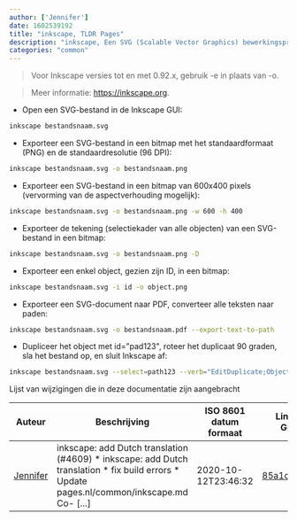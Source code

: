 ```yaml
---
author: ['Jennifer']
date: 1602539192
title: "inkscape, TLDR Pages"
description: "inkscape, Een SVG (Scalable Vector Graphics) bewerkingsprogramma."
categories: "common"
---
```

> Voor Inkscape versies tot en met 0.92.x, gebruik -e in plaats van -o.

> Meer informatie: <https://inkscape.org>.

- Open een SVG-bestand in de Inkscape GUI:

```bash
inkscape bestandsnaam.svg
```

- Exporteer een SVG-bestand in een bitmap met het standaardformaat (PNG) en de standaardresolutie (96 DPI):

```bash
inkscape bestandsnaam.svg -o bestandsnaam.png
```

- Exporteer een SVG-bestand in een bitmap van 600x400 pixels (vervorming van de aspectverhouding mogelijk):

```bash
inkscape bestandsnaam.svg -o bestandsnaam.png -w 600 -h 400
```

- Exporteer de tekening (selectiekader van alle objecten) van een SVG-bestand in een bitmap:

```bash
inkscape bestandsnaam.svg -o bestandsnaam.png -D
```

- Exporteer een enkel object, gezien zijn ID, in een bitmap:

```bash
inkscape bestandsnaam.svg -i id -o object.png
```

- Exporteer een SVG-document naar PDF, converteer alle teksten naar paden:

```bash
inkscape bestandsnaam.svg -o bestandsnaam.pdf --export-text-to-path
```

- Dupliceer het object met id="pad123", roteer het duplicaat 90 graden, sla het bestand op, en sluit Inkscape af:

```bash
inkscape bestandsnaam.svg --select=path123 --verb="EditDuplicate;ObjectRotate90;FileSave;FileQuit"
```
Lijst van wijzigingen die in deze documentatie zijn aangebracht


Auteur | Beschrijving | ISO 8601 datum formaat | Link naar GitHub
------|-----|-----|-----
[Jennifer](mailto:42771751+JenniX3@users.noreply.github.com) | inkscape: add Dutch translation (#4609) * inkscape: add Dutch translation * fix build errors * Update pages.nl/common/inkscape.md Co- [...] | 2020-10-12T23:46:32 | [85a1c064b6d4](https://github.com/tldr-pages/tldr/commit/85a1c064b6d472e6182bd3be4267201f187a83fb)

